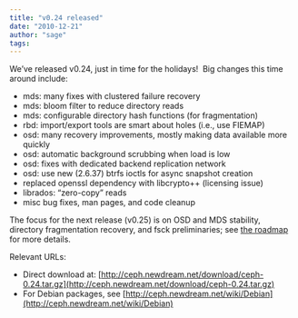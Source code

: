 ```yaml
---
title: "v0.24 released"
date: "2010-12-21"
author: "sage"
tags: 
---
```


We’ve released v0.24, just in time for the holidays!  Big changes this time around include:

- mds: many fixes with clustered failure recovery
- mds: bloom filter to reduce directory reads
- mds: configurable directory hash functions (for fragmentation)
- rbd: import/export tools are smart about holes (i.e., use FIEMAP)
- osd: many recovery improvements, mostly making data available more quickly
- osd: automatic background scrubbing when load is low
- osd: fixes with dedicated backend replication network
- osd: use new (2.6.37) btrfs ioctls for async snapshot creation
- replaced openssl dependency with libcrypto++ (licensing issue)
- librados: “zero-copy” reads
- misc bug fixes, man pages, and code cleanup

The focus for the next release (v0.25) is on OSD and MDS stability, directory fragmentation recovery, and fsck preliminaries; see [the roadmap](http://tracker.newdream.net/projects/ceph/roadmap) for more details.

Relevant URLs:

- Direct download at: [http://ceph.newdream.net/download/ceph-0.24.tar.gz](http://ceph.newdream.net/download/ceph-0.24.tar.gz)
- For Debian packages, see [http://ceph.newdream.net/wiki/Debian](http://ceph.newdream.net/wiki/Debian)

